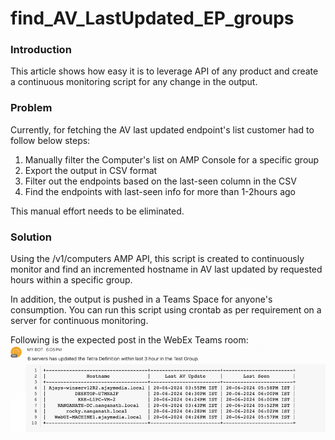 # find_AV_LastUpdated_EP_groups

### Introduction
This article shows how easy it is to leverage API of any product and create a continuous monitoring script for any change in the output.

### Problem
Currently, for fetching the AV last updated endpoint's list customer had to follow below steps:
1. Manually filter the Computer's list on AMP Console for a specific group
2. Export the output in CSV format
3. Filter out the endpoints based on the last-seen column in the CSV
4. Find the endpoints with last-seen info for more than 1-2hours ago

This manual effort needs to be eliminated.


### Solution
Using the /v1/computers AMP API, this script is created to continuously monitor and find an incremented hostname in AV last updated by requested hours within a specific group.

In addition, the output is pushed in a Teams Space for anyone's consumption.
You can run this script using crontab as per requirement on a server for continuous monitoring.

Following is the expected post in the WebEx Teams room:
![find_disconnected_ep_groups_output.png](find_disconnected_ep_groups_output.png)